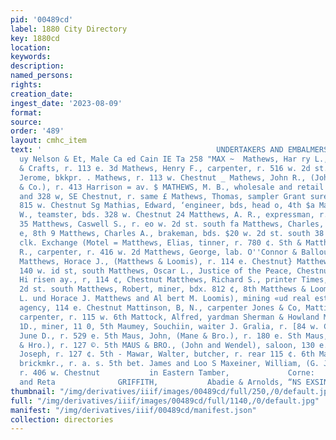 ```yaml
---
pid: '00489cd'
label: 1880 City Directory
key: 1880cd
location: 
keywords: 
description: 
named_persons: 
rights: 
creation_date: 
ingest_date: '2023-08-09'
format: 
source: 
order: '489'
layout: cmhc_item
text: '                                       UNDERTAKERS AND EMBALMERS, and Deal
  uy Nelson & Et, Male Ca ed Cain IE Ta 258 "MAX ~  Mathews, Har ry L., clerk Heney
  & Crafts, r. 113 e. 3d Mathews, Henry F., carpenter, r. 516 w. 2d st. south Mathews,
  Jerome, bkkpr. . Mathews, r. 113 w. Chestnut _ Mathews, John R., (Johu ¥. Humphreys
  & Co.), r. 413 Harrison = av. $ MATHEWS, M. B., wholesale and retail butcher, 113
  and 328 w, SE Chestnut, r. same £ Mathews, Thomas, sampler Grant surelter, bds,
  815 w. Chestnut Sg Mathias, Edward, ‘engineer, bds, head o, 4th $a Matteson, J.
  W., teamster, bds. 328 w. Chestnut 24 Matthews, A. R., expressman, r. 214 w. 4th
  35 Matthews, Caswell S., r. eo w. 2d st. south fa Matthews, Charles, miner, r, 429
  e, 8th 9 Matthews, Charles A., brakeman, bds. $20 w. 2d st. south 38 Matthews, Edward,
  clk. Exchange (Motel = Matthews, Elias, tinner, r. 780 ¢. Sth & Matthews, Fred.
  R., carpenter, r. 416 w. 2d Matthews, George, lab. O''Connor & Ballou, LLs e. ud
  Matthews, Horace J., (Matthews & Loomis), r. 114 e. Chestnut} Matthews, James, bds.
  140 w. id st, south Matthews, Oscar L., Justice of the Peace, Chestnut nw. cor,
  Hi risen ay., r, 114 ¢, Chestnut Matthews, Richard S., printer Times, bds. 135 w.
  2d st. south Matthews, Robert, miner, bdx. 812 ¢, 8th Matthews & Loomis, (Oscar
  L. und Horace J. Matthews and Al bert M. Loomis), mining «ud real estate and employm
  agency, 114 e. Chestnut Mattinson, B, N., carpenter Jones & Co, Mattinson, Robert,
  carpenter, r. 115 w. 6th Mattock, Alfred, yardman Sherman & Howland Mattoon, Milton
  1D., miner, 11 0, 5th Maumey, Souchiin, waiter J. Gralia, r. [84 w. Chestnut Maupin,
  June D., r. 529 e. 5th Maus, John, (Mane & Bro.), r. 180 e. Sth Maus, Wendel, (Maus
  & Hro.), r. 127 ©. 5th MAUS & BRO., (John and Wendel), saloon, 130 e. 5th Mauss,
  Joseph, r. 127 ¢. 5th - Mawar, Walter, butcher, r. rear 115 ¢. 6th Mawheney, David,
  brickmkr., r. a. s. 5th bet. James and Loo S Maxeiner, William, (G. J. Pille & Co.
  r. 406 w. Chestnut           in Eastern Tamber,             Corne:               Wholesale
  and Reta              GRIFFITH,           Abadie & Arnolds, “NS EXSINPERs scavand '
thumbnail: "/img/derivatives/iiif/images/00489cd/full/250,/0/default.jpg"
full: "/img/derivatives/iiif/images/00489cd/full/1140,/0/default.jpg"
manifest: "/img/derivatives/iiif/00489cd/manifest.json"
collection: directories
---
```

